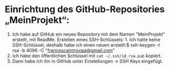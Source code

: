 # Einrichtung des GitHub-Repositories „MeinProjekt“:
1. Ich habe auf GitHub ein neues Repository mit dem Namen "MeinProjekt" erstellt, mit ReadMe.
Erstellen eines SSH-Schlüssels: 1. Ich hatte keine SSH-Schlüssel, deshalb habe ich einen neuen erstellt:$ ssh-keygen -t rsa -b 4096 -C "francescaintrovaia@gmail.com"
2. Ich habe den öffentlichen Schlüssel mit `cat ~/.ssh/id_rsa.pub` kopiert.
3. Dann habe ich ihn in GitHub unter Einstellungen → SSH Keys eingefügt.
